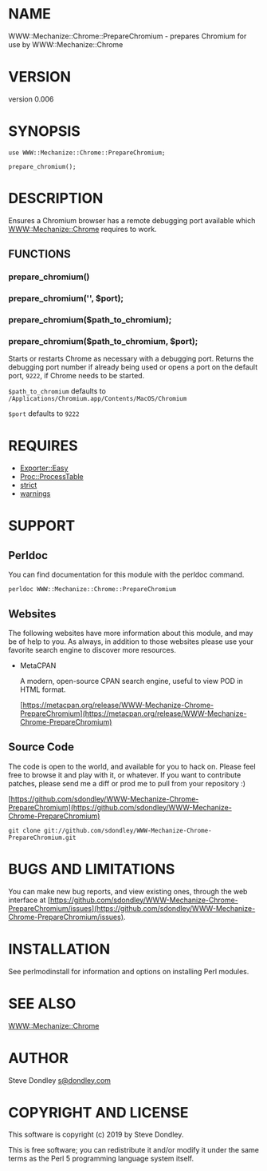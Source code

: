 # NAME

WWW::Mechanize::Chrome::PrepareChromium - prepares Chromium for use by WWW::Mechanize::Chrome

# VERSION

version 0.006

# SYNOPSIS

    use WWW::Mechanize::Chrome::PrepareChromium;

    prepare_chromium();

# DESCRIPTION

Ensures a Chromium browser has a remote debugging port available which [WWW::Mechanize::Chrome](https://metacpan.org/pod/WWW::Mechanize::Chrome)
requires to work.

## FUNCTIONS

### prepare\_chromium()

### prepare\_chromium('', $port);

### prepare\_chromium($path\_to\_chromium);

### prepare\_chromium($path\_to\_chromium, $port);

Starts or restarts Chrome as necessary with a debugging port. Returns the
debugging port number if already being used or opens a port on the default
port, `9222`, if Chrome needs to be started.

`$path_to_chromium` defaults to `/Applications/Chromium.app/Contents/MacOS/Chromium`

`$port` defaults to `9222`

# REQUIRES

- [Exporter::Easy](https://metacpan.org/pod/Exporter::Easy)
- [Proc::ProcessTable](https://metacpan.org/pod/Proc::ProcessTable)
- [strict](https://metacpan.org/pod/strict)
- [warnings](https://metacpan.org/pod/warnings)

# SUPPORT

## Perldoc

You can find documentation for this module with the perldoc command.

    perldoc WWW::Mechanize::Chrome::PrepareChromium

## Websites

The following websites have more information about this module, and may be of help to you. As always,
in addition to those websites please use your favorite search engine to discover more resources.

- MetaCPAN

    A modern, open-source CPAN search engine, useful to view POD in HTML format.

    [https://metacpan.org/release/WWW-Mechanize-Chrome-PrepareChromium](https://metacpan.org/release/WWW-Mechanize-Chrome-PrepareChromium)

## Source Code

The code is open to the world, and available for you to hack on. Please feel free to browse it and play
with it, or whatever. If you want to contribute patches, please send me a diff or prod me to pull
from your repository :)

[https://github.com/sdondley/WWW-Mechanize-Chrome-PrepareChromium](https://github.com/sdondley/WWW-Mechanize-Chrome-PrepareChromium)

    git clone git://github.com/sdondley/WWW-Mechanize-Chrome-PrepareChromium.git

# BUGS AND LIMITATIONS

You can make new bug reports, and view existing ones, through the
web interface at [https://github.com/sdondley/WWW-Mechanize-Chrome-PrepareChromium/issues](https://github.com/sdondley/WWW-Mechanize-Chrome-PrepareChromium/issues).

# INSTALLATION

See perlmodinstall for information and options on installing Perl modules.

# SEE ALSO

[WWW::Mechanize::Chrome](https://metacpan.org/pod/WWW::Mechanize::Chrome)

# AUTHOR

Steve Dondley <s@dondley.com>

# COPYRIGHT AND LICENSE

This software is copyright (c) 2019 by Steve Dondley.

This is free software; you can redistribute it and/or modify it under
the same terms as the Perl 5 programming language system itself.
